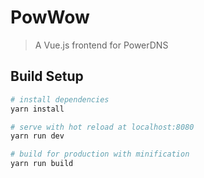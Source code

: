 # PowWow

> A Vue.js frontend for PowerDNS

## Build Setup

``` bash
# install dependencies
yarn install

# serve with hot reload at localhost:8080
yarn run dev

# build for production with minification
yarn run build
```
